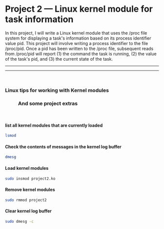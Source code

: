 # Project 2 — Linux kernel module for task information

In this project, I will write a Linux kernel module that uses the /proc file system for displaying a task's information based on its process identifier value pid. This project will involve writing a process identifier to the file /proc/pid. Once a pid has been written to the /proc file, subsequent reads from /proc/pid will report (1) the command the task is running, (2) the value of the task's pid, and (3) the current state of the task.

---
---

&nbsp;

### **Linux tips for working with Kernel modules**
### **&nbsp;&nbsp;&nbsp;&nbsp;&nbsp;&nbsp;&nbsp;&nbsp;&nbsp;&nbsp;&nbsp;And some project extras**

&nbsp;

#### **list all kernel modules that are currently loaded**
```bash
lsmod
```

#### **Check the contents of messages in the kernel log buffer**
```bash
dmesg
```

#### **Load kernel modules**
```bash
sudo insmod project2.ko
```

#### **Remove kernel modules**
```bash
sudo rmmod project2
```

#### **Clear kernel log buffer**
```bash
sudo dmesg -c
```

